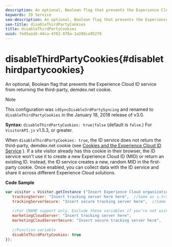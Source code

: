 ```yaml
---
description: An optional, Boolean flag that prevents the Experience Cloud ID service from returning the third-party, demdex.net cookie.
keywords: ID Service
seo-description: An optional, Boolean flag that prevents the Experience Cloud ID service from returning the third-party, demdex.net cookie.
seo-title: disableThirdPartyCookies
title: disableThirdPartyCookies
uuid: 7ed5aa16-44ca-4702-878a-1a208ca95270
---
```


# disableThirdPartyCookies{#disablethirdpartycookies}

An optional, Boolean flag that prevents the Experience Cloud ID service from returning the third-party, demdex.net cookie.

>[!NOTE]
>
>This configuration was `idSyncDisable3rdPartySyncing` and renamed to `disableThirdPartyCookies` in the January 18, 2018 release of v3.0.

**Syntax:** `disableThirdPartyCookies: true|false` (default is `false`.) For `VisitorAPI.js` v1.5.3, or greater.

When `disableThirdPartyCookies: true`, the ID service does not return the third-party, demdex.net cookie (see [Cookies and the Experience Cloud ID Service](../../introduction/mcvid-cookies.md) ). If a site visitor already has this cookie in their browser, the ID service won't use it to create a new Experience Cloud ID (MID) or return an existing ID. Instead, the ID service creates a new, random MID in the first-party cookie. Once enabled, you can collect data with the ID service and share it across different Experience Cloud solutions.

**Code Sample**

```js
var visitor = Visitor.getInstance ("Insert Experience Cloud organization ID here",{ 
   trackingServer: "Insert tracking server here here",  //Same as s.trackingServer 
   trackingServerSecure: "Insert secure tracking server here",  //Same as s.trackingServerSecure 
 
   //For CNAME support only. Exclude these variables if you're not using CNAME 
   marketingCloudServer: "Insert tracking server here", 
   marketingCloudServerSecure: "Insert secure tracking server here", 
 
   //Function variable 
   disableThirdPartyCookies: true 
});
```

